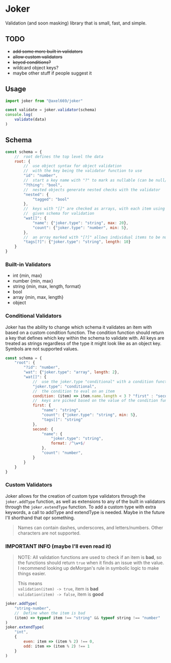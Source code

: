 # Joker
Validation (and soon masking) library that is small, fast, and simple.

## TODO
- ~~add some more built in validators~~
- ~~allow custom validators~~
- ~~keyed conditions?~~
- wildcard object keys?
- maybe other stuff if people suggest it

## Usage
```js
import joker from "@axel669/joker"

const validate = joker.validator(schema)
console.log(
    validate(data)
)
```

## Schema
```js
const schema = {
    //  root defines the top level the data
    root: {
        //  use object syntax for object validation
        //  with the key being the validator function to use
        "id": "number",
        //  start a key name with "?" to mark as nullable (can be null/undefined)
        "?thing": "bool",
        //  nested objects generate nested checks with the validator
        "nested": {
            "tagged": "bool"
        },
        //  keys with "[]" are checked as arrays, with each item using the
        //  given schema for validation
        "wat[]": {
            "name": {"joker.type": "string", max: 20},
            "count": {"joker.type": "number", min: 5},
        },
        //  an array marked with "[?]" allows individual items to be nullable
        "tags[?]": {"joker.type": "string", length: 10}
    }
}
```
### Built-in Validators
- int {min, max}
- number {min, max}
- string {min, max, length, format}
- bool
- array {min, max, length}
- object

### Conditional Validators
Joker has the ability to change which schema it validates an item with based on
a custom condition function. The condition function should return a key that
defines which key within the schema to validate with. All keys are treated as
strings regardless of the type it might look like as an object key.
Symbols are not supported values.

```js
const schema = {
    "root": {
        "?id": "number",
        "wat": {"joker.type": "array", length: 2},
        "wat[]": {
            //  use the joker.type "conditional" with a condition function
            "joker.type": "conditional",
            //  the condition to eval on an item
            condition: (item) => item.name.length < 3 ? "first" : "second",
            //  keys are picked based on the value of the condition function
            first: {
                "name": "string",
                "count": {"joker.type": "string", min: 5},
                "tags[]": "string"
            },
            second: {
                "name": {
                    "joker.type": "string",
                    format: /^\w+$/
                },
                "count": "number",
            }
        }
    }
}
```

### Custom Validators
Joker allows for the creation of custom type validators through the
`joker.addType` function, as well as extensions to any of the built in
validators through the `joker.extendType` function. To add a custom type with
extra keywords, a call to addType and extendType is needed. Maybe in the future
I'll shorthand that opr something.

> Names can contain dashes, underscores, and letters/numbers. Other characters
> are not supported.

### IMPORTANT INFO (maybe I'll even read it)
> NOTE: All validation functions are used to check if an item is **bad**, so
> the functions should return `true` when it finds an issue with the value.
> I recommend looking up deMorgan's rule in symbolic logic to make things
> easier.
>
> This means <br />
> `validation(item) -> true`, item is **bad** <br />
> `validation(item) -> false`, item is **good**

```js
joker.addType(
    "string-number",
    //  Define when the item is bad
    (item) => typeof item !== "string" && typeof string !== "number"
)
joker.extendType(
    "int",
    {
        even: item => (item % 2) !== 0,
        odd: item => (item % 2) !== 1
    }
)
```
